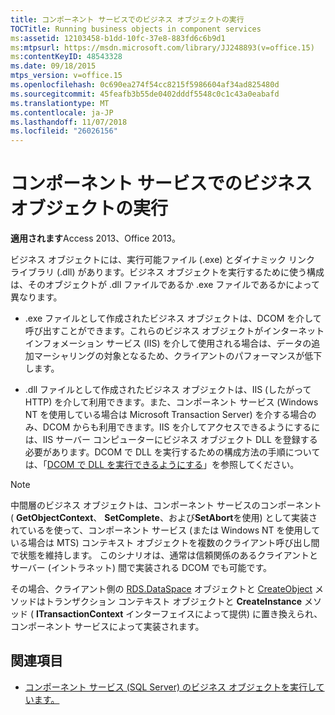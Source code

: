 ```yaml
---
title: コンポーネント サービスでのビジネス オブジェクトの実行
TOCTitle: Running business objects in component services
ms:assetid: 12103458-b1dd-10fc-37e8-883fd6c6b9d1
ms:mtpsurl: https://msdn.microsoft.com/library/JJ248893(v=office.15)
ms:contentKeyID: 48543328
ms.date: 09/18/2015
mtps_version: v=office.15
ms.openlocfilehash: 0c690ea274f54cc8215f5986604af34ad825480d
ms.sourcegitcommit: 45feafb3b55de0402dddf5548c0c1c43a0eabafd
ms.translationtype: MT
ms.contentlocale: ja-JP
ms.lasthandoff: 11/07/2018
ms.locfileid: "26026156"
---
```

# <a name="running-business-objects-in-component-services"></a>コンポーネント サービスでのビジネス オブジェクトの実行

**適用されます**Access 2013、Office 2013。

ビジネス オブジェクトには、実行可能ファイル (.exe) とダイナミック リンク ライブラリ (.dll) があります。ビジネス オブジェクトを実行するために使う構成は、そのオブジェクトが .dll ファイルであるか .exe ファイルであるかによって異なります。

- .exe ファイルとして作成されたビジネス オブジェクトは、DCOM を介して呼び出すことができます。これらのビジネス オブジェクトがインターネット インフォメーション サービス (IIS) を介して使用される場合は、データの追加マーシャリングの対象となるため、クライアントのパフォーマンスが低下します。

- .dll ファイルとして作成されたビジネス オブジェクトは、IIS (したがって HTTP) を介して利用できます。また、コンポーネント サービス (Windows NT を使用している場合は Microsoft Transaction Server) を介する場合のみ、DCOM からも利用できます。IIS を介してアクセスできるようにするには、IIS サーバー コンピューターにビジネス オブジェクト DLL を登録する必要があります。DCOM で DLL を実行するための構成方法の手順については、「[DCOM で DLL を実行できるようにする](enabling-a-dll-to-run-on-dcom.md)」を参照してください。


> [!NOTE]
> 中間層のビジネス オブジェクトは、コンポーネント サービスのコンポーネント ( **GetObjectContext**、 **SetComplete**、および**SetAbort**を使用) として実装されているを使って、コンポーネント サービス (または Windows NT を使用している場合は MTS) コンテキスト オブジェクトを複数のクライアント呼び出し間で状態を維持します。 このシナリオは、通常は信頼関係のあるクライアントとサーバー (イントラネット) 間で実装される DCOM でも可能です。 
>
> その場合、クライアント側の [RDS.DataSpace](dataspace-object-rds.md) オブジェクトと [CreateObject](createobject-method-rds.md) メソッドはトランザクション コンテキスト オブジェクトと **CreateInstance** メソッド ( **ITransactionContext** インターフェイスによって提供) に置き換えられ、コンポーネント サービスによって実装されます。


## <a name="see-also"></a>関連項目

- [コンポーネント サービス (SQL Server) のビジネス オブジェクトを実行しています。](https://docs.microsoft.com/sql/ado/guide/remote-data-service/running-business-objects-in-component-services?view=sql-server-2017)